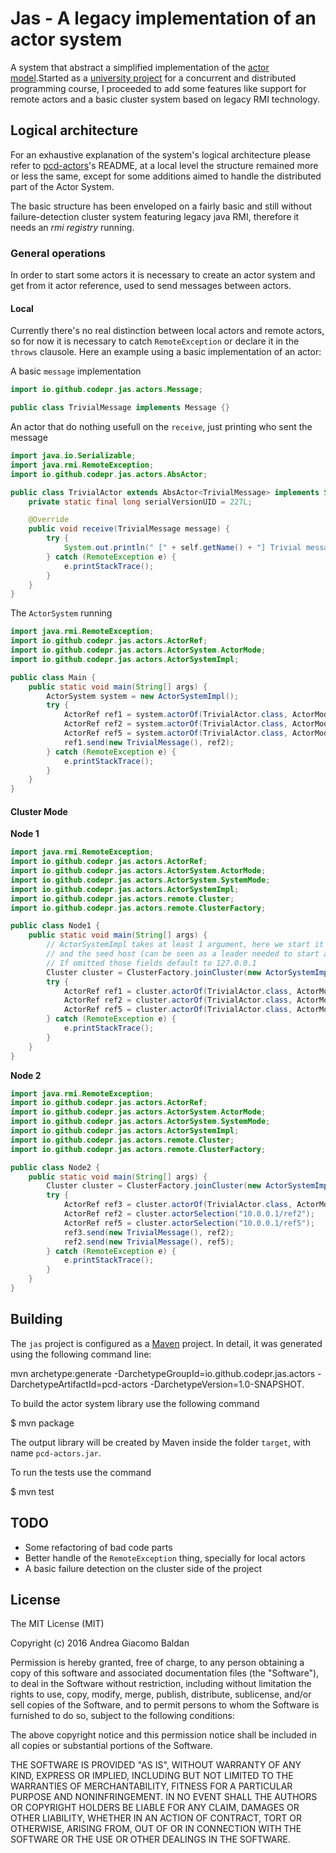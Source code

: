 # Jas - A legacy implementation of an actor system

A system that abstract a simplified implementation of
the [actor model](https://en.wikipedia.org/wiki/Actor_model).Started as
a [university project](https://github.com/codepr/pcd-actors) for a concurrent
and distributed programming course, I proceeded to add some features like
support for remote actors and a basic cluster system based on legacy RMI
technology.

## Logical architecture

For an exhaustive explanation of the system's logical architecture please refer
to [pcd-actors](https://github.com/codepr/pcd-actors)'s README, at a local level
the structure remained more or less the same, except for some additions aimed to
handle the distributed part of the Actor System.

The basic structure has been enveloped on a fairly basic and still without
failure-detection cluster system featuring legacy java RMI, therefore it needs
an *rmi registry* running.

### General operations

In order to start some actors it is necessary to create an actor system and get
from it actor reference, used to send messages between actors.

#### Local

Currently there's no real distinction between local actors and remote actors, so
for now it is necessary to catch `RemoteException` or declare it in the `throws`
clausole.
Here an example using a basic implementation of an actor:

A basic `message` implementation

```java
import io.github.codepr.jas.actors.Message;

public class TrivialMessage implements Message {}
```

An actor that do nothing usefull on the `receive`, just printing who sent the
message

```java
import java.io.Serializable;
import java.rmi.RemoteException;
import io.github.codepr.jas.actors.AbsActor;

public class TrivialActor extends AbsActor<TrivialMessage> implements Serializable {
    private static final long serialVersionUID = 227L;

    @Override
    public void receive(TrivialMessage message) {
        try {
            System.out.println(" [" + self.getName() + "] Trivial message received from " + sender.getName());
        } catch (RemoteException e) {
            e.printStackTrace();
        }
    }
}
```

The `ActorSystem` running

```java
import java.rmi.RemoteException;
import io.github.codepr.jas.actors.ActorRef;
import io.github.codepr.jas.actors.ActorSystem.ActorMode;
import io.github.codepr.jas.actors.ActorSystemImpl;

public class Main {
    public static void main(String[] args) {
        ActorSystem system = new ActorSystemImpl();
        try {
            ActorRef ref1 = system.actorOf(TrivialActor.class, ActorMode.LOCAL, "127.0.0.1/ref1");
            ActorRef ref2 = system.actorOf(TrivialActor.class, ActorMode.LOCAL, "127.0.0.1/ref2");
            ActorRef ref5 = system.actorOf(TrivialActor.class, ActorMode.LOCAL, "127.0.0.1/ref5");
            ref1.send(new TrivialMessage(), ref2);
        } catch (RemoteException e) {
            e.printStackTrace();
        }
    }
}
```

#### Cluster Mode

**Node 1**

```java
import java.rmi.RemoteException;
import io.github.codepr.jas.actors.ActorRef;
import io.github.codepr.jas.actors.ActorSystem.ActorMode;
import io.github.codepr.jas.actors.ActorSystem.SystemMode;
import io.github.codepr.jas.actors.ActorSystemImpl;
import io.github.codepr.jas.actors.remote.Cluster;
import io.github.codepr.jas.actors.remote.ClusterFactory;

public class Node1 {
    public static void main(String[] args) {
        // ActorSystemImpl takes at least 1 argument, here we start it in CLUSTER mode, setting the host as 10.0.0.1
        // and the seed host (can be seen as a leader needed to start and join the cluster) to the same address.
        // If omitted those fields default to 127.0.0.1
        Cluster cluster = ClusterFactory.joinCluster(new ActorSystemImpl(SystemMode.CLUSTER), "10.0.0.1", "10.0.0.1");
        try {
            ActorRef ref1 = cluster.actorOf(TrivialActor.class, ActorMode.LOCAL, "10.0.0.1/ref1");
            ActorRef ref2 = cluster.actorOf(TrivialActor.class, ActorMode.REMOTE, "10.0.0.1/ref2");
            ActorRef ref5 = cluster.actorOf(TrivialActor.class, ActorMode.REMOTE, "10.0.0.1/ref5");
        } catch (RemoteException e) {
            e.printStackTrace();
        }
    }
}
```

**Node 2**

```java
import java.rmi.RemoteException;
import io.github.codepr.jas.actors.ActorRef;
import io.github.codepr.jas.actors.ActorSystem.ActorMode;
import io.github.codepr.jas.actors.ActorSystem.SystemMode;
import io.github.codepr.jas.actors.ActorSystemImpl;
import io.github.codepr.jas.actors.remote.Cluster;
import io.github.codepr.jas.actors.remote.ClusterFactory;

public class Node2 {
    public static void main(String[] args) {
        Cluster cluster = ClusterFactory.joinCluster(new ActorSystemImpl(SystemMode.CLUSTER), "10.0.0.2", "10.0.0.1");
        try {
            ActorRef ref3 = cluster.actorOf(TrivialActor.class, ActorMode.LOCAL, "10.0.0.2/ref3");
            ActorRef ref2 = cluster.actorSelection("10.0.0.1/ref2");
            ActorRef ref5 = cluster.actorSelection("10.0.0.1/ref5");
            ref3.send(new TrivialMessage(), ref2);
            ref2.send(new TrivialMessage(), ref5);
        } catch (RemoteException e) {
            e.printStackTrace();
        }
    }
}
```

## Building

The `jas` project is configured as a [Maven](https://maven.apache.org/) project. In detail, it was generated using the following command line:

mvn archetype:generate -DarchetypeGroupId=io.github.codepr.jas.actors -DarchetypeArtifactId=pcd-actors -DarchetypeVersion=1.0-SNAPSHOT.

To build the actor system library use the following command

$ mvn package

The output library will be created by Maven inside the folder `target`, with name `pcd-actors.jar`.

To run the tests use the command

$ mvn test

## TODO

* Some refactoring of bad code parts
* Better handle of the `RemoteException` thing, specially for local actors
* A basic failure detection on the cluster side of the project

## License

The MIT License (MIT)

Copyright (c) 2016 Andrea Giacomo Baldan

Permission is hereby granted, free of charge, to any person obtaining a copy of this software and associated
documentation files (the "Software"), to deal in the Software without restriction, including without limitation the
rights to use, copy, modify, merge, publish, distribute, sublicense, and/or sell copies of the Software, and to permit
persons to whom the Software is furnished to do so, subject to the following conditions:

The above copyright notice and this permission notice shall be included in all copies or substantial portions of the
Software.

THE SOFTWARE IS PROVIDED "AS IS", WITHOUT WARRANTY OF ANY KIND, EXPRESS OR IMPLIED, INCLUDING BUT NOT LIMITED TO THE
WARRANTIES OF MERCHANTABILITY, FITNESS FOR A PARTICULAR PURPOSE AND NONINFRINGEMENT. IN NO EVENT SHALL THE AUTHORS OR
COPYRIGHT HOLDERS BE LIABLE FOR ANY CLAIM, DAMAGES OR OTHER LIABILITY, WHETHER IN AN ACTION OF CONTRACT, TORT OR
OTHERWISE, ARISING FROM, OUT OF OR IN CONNECTION WITH THE SOFTWARE OR THE USE OR OTHER DEALINGS IN THE SOFTWARE.
